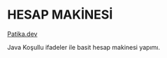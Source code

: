 # HESAP MAKİNESİ

[Patika.dev](https://www.patika.dev/tr)

Java Koşullu ifadeler ile basit hesap makinesi yapımı.
